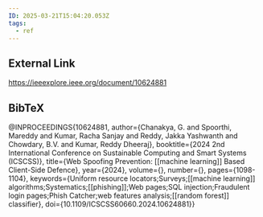```yaml
---
ID: 2025-03-21T15:04:20.053Z
tags:
  - ref
---
```

## External Link

https://ieeexplore.ieee.org/document/10624881

## BibTeX

@INPROCEEDINGS{10624881,   author={Chanakya, G. and Spoorthi, Mareddy and Kumar, Racha Sanjay and Reddy, Jakka Yashwanth and Chowdary, B.V. and Kumar, Reddy Dheeraj},   booktitle={2024 2nd International Conference on Sustainable Computing and Smart Systems (ICSCSS)},    title={Web Spoofing Prevention: [[machine learning]] Based Client-Side Defence},    year={2024},   volume={},   number={},   pages={1098-1104},   keywords={Uniform resource locators;Surveys;[[machine learning]] algorithms;Systematics;[[phishing]];Web pages;SQL injection;Fraudulent login pages;Phish Catcher;web features analysis;[[random forest]] classifier},   doi={10.1109/ICSCSS60660.2024.10624881}}
